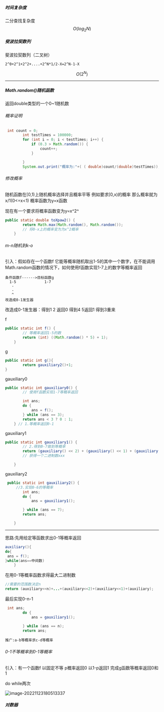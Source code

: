 ##### 时间复杂度

二分查找复杂度
$$
O(log_2N)
$$
##### 斐波拉契数列

斐波拉契数列（二叉树）

```
2^0+2^1+2^2+....+2^N*1/2-X=2^N-1-X
```

$$
O(2^N)
$$

---

##### Math.random()随机函数

返回double类型的一个0~1随机数

###### 概率证明

```java
 int count = 0;
        int testTimes = 100000;
        for (int i = 0; i < testTimes; i++) {
            if (0.3 > Math.random()) {
                count++;
            }

        }
        System.out.print("概率为:"+( ( double)count/(double)testTimes));
```

###### 修改概率

随机函数在[0,1)上随机概率选择并且概率平等  例如要求[0,x)的概率 那么概率就为x/1(0<=x<1) 概率函数为y=x函数

现在有一个要求将概率函数变为y=x^2^

```java
public static double toXpaw2() {
        return Math.max(Math.random(), Math.random());
        // 将0-x上的概率变为为x^2概率
    }
```

###### m-n随机到k-o

引入：假如存在一个函数f 它能等概率随机取出1-5的其中一个数字，在不能调用Math.random函数的情况下，如何使用f函数实现1-7上的数字等概率返回

```
条件函数f------>目标函数g
  1-5             1-7
   -
   -
   ^
改造成0-1发生器
```

改造成0-1发生器：得到1 2 返回0 得到4 5返回1 得到3重来

f

```java
public static int f() {
        // 等概率返回1-5的数
        return (int) ((Math.random() * 5) + 1);
    }
```

g

```java
public static int g(){
		return gauxiliary2()+1;
}
```

gauxiliary0

```java
public static int gauxiliary0() {
        // 使用f函数实现1-7等概率返回

        int ans;
        do {
            ans = f();
        } while (ans == 3);
        return ans < 3 ? 0 : 1;
    } // 1.等概率返回0-1
```

gauxiliary1

```java
public static int gauxiliary1() {
        // 2.得到0-7做到等概率
        return (gauxiliary() << 2) + (gauxiliary() << 1) + (gauxiliary() << 0);
        // 获得一个二进制数xxx

    }
```

gauxiliary2

```java
 public static int gauxiliary2() {
     //3.实现0-6的等概率
        int ans;
        do {
            ans = gauxiliary1();

        } while (ans == 7);
        return ans;

    }

```

---

思路:先用给定等函数求出0-1等概率返回

```java
auxiliary(){
do{
 ans = f();
}while(ans==中间数)
    }
```

在用0-1等概率函数求得最大二进制数

```java
//需要的范围数决定n
return (auxiliary<<n)+...+(auxiliary<<2)+(auxiliary<<1)+(auxiliary);
```

最后实现0-n-1

```java
 int ans;
        do {
            ans = gauxiliary1();

        } while (ans == n);
        return ans;

```



```
推广:a-b等概率求c-d等概率
```



###### 0-1不等概率到0-1等概率

引入：有一个函数f 以固定不等 p概率返回0 以1-p返回1 完成g函数等概率返回0和1

do while两次

![image-20221123180513337](../学习/assets/算法补充知识/image-20221123180513337.png)

##### 对数器

